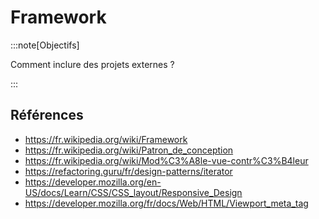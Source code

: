 # Framework

<Reaveal name="framework" />

:::note[Objectifs]

Comment inclure des projets externes ?

:::

## Références

- https://fr.wikipedia.org/wiki/Framework
- https://fr.wikipedia.org/wiki/Patron_de_conception
- https://fr.wikipedia.org/wiki/Mod%C3%A8le-vue-contr%C3%B4leur
- https://refactoring.guru/fr/design-patterns/iterator
- https://developer.mozilla.org/en-US/docs/Learn/CSS/CSS_layout/Responsive_Design
- https://developer.mozilla.org/fr/docs/Web/HTML/Viewport_meta_tag

